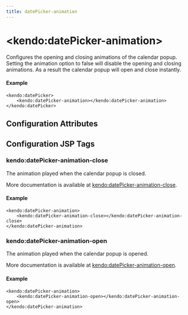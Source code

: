 ```yaml
---
title: datePicker-animation
---
```


# \<kendo:datePicker-animation\>

Configures the opening and closing animations of the calendar popup. Setting the animation option to false will disable the opening and closing animations. As a result the calendar popup will open and close instantly.

#### Example
    <kendo:datePicker>
        <kendo:datePicker-animation></kendo:datePicker-animation>
    </kendo:datePicker>

## Configuration Attributes


##  Configuration JSP Tags

### kendo:datePicker-animation-close

The animation played when the calendar popup is closed.

More documentation is available at [kendo:datePicker-animation-close](/api/wrappers/jsp/datepicker/animation-close).

#### Example

    <kendo:datePicker-animation>
        <kendo:datePicker-animation-close></kendo:datePicker-animation-close>
    </kendo:datePicker-animation>

### kendo:datePicker-animation-open

The animation played when the calendar popup is opened.

More documentation is available at [kendo:datePicker-animation-open](/api/wrappers/jsp/datepicker/animation-open).

#### Example

    <kendo:datePicker-animation>
        <kendo:datePicker-animation-open></kendo:datePicker-animation-open>
    </kendo:datePicker-animation>

